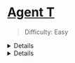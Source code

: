 # [Agent T](https://tryhackme.com/room/agentt)

> Difficulty: Easy
<details>
  
# Scanning
We have one flag with a hint that asks us to take a look at the HTTP headers.
We can view the headers by using Curl. Curl is a neat tool that lets us easily communicate with a server from our terminal.
We can upload/download things. In this case we can use the -I option to view the headers of our request.

```
Curl -I http://targetmachineIP
```
+ `-I`: Outputs the headers of our request

![HEADER](https://user-images.githubusercontent.com/105746327/194944244-c78971e7-9238-4361-8842-c0e63fa0b775.jpg)

Most of the information in the headers seems normal except for X-Powered-By.
This looks like something we can dig into further and possibly exploit!

</details>

<details>
  
# Exploitation

Heading over to exploit-db.com we can search for ```PHP 8.1.0-dev```.

![EXPLOITDB](https://user-images.githubusercontent.com/105746327/194945329-eef1d32c-7111-4974-a9e5-714ff4af80fb.jpg)

We can see here that a remote code execution exploit exists for this version of PHP.
Lets download it and take a look at the python code! Look for the download arrow at the center of the page.

![EXPLOITCODE](https://user-images.githubusercontent.com/105746327/194945891-361a1fd5-5925-45f1-826a-d48cfafd76cd.jpg)

After looking at the code, we can see here that if we run the script we will be prompted for a URL.
In our case the URL we are exploiting is ```http://targetmachineIP/```.

![EXPLOITED](https://user-images.githubusercontent.com/105746327/194946101-d95c9236-af5b-4594-8b8c-a72e969778ea.jpg)

And we're in!
We can do a little bit of searching around. A basic ```ls /``` shows us whats in the base directory.
We can see a flag.txt. Run ```cat /flag.txt``` to view the flag!
+ `ls /`: Tells us what files exist at the base directory /.
+ `cat /flag.txt`: Outputs the contents of the flag.txt file.

![FLAG](https://user-images.githubusercontent.com/105746327/194949081-ede78965-89cc-443a-a8c9-862f21e10d35.jpg)

</details>
